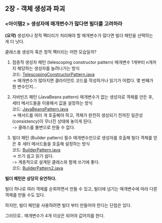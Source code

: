 ## 2장 - 객체 생성과 파괴

### <아이템2 > 생성자에 매개변수가 많다면 빌더를 고려하라

**(요약)** 생성자나 정적 팩터리가 처리해야 할 매개변수가 많다면 빌더 패턴을 선택하는 게 더 낫다.

클래스용 생성자 혹은 정적 팩터리는 어떤 모습일까?

1. 점층적 생성자 패턴 (telescoping constructor pattern)
매개변수 1개부터 n개까지 해당하는 생성자를 늘려나가는 방식<br>
코드: [TelescopingConstructorPattern.java](https://github.com/ziippy/EffectiveJava/blob/master/src/chatper2/item2/TelescopingConstructorPattern.java) <br>
-> 매개변수가 많아지면 클라이언트 코드를 작성하거나 읽기가 어렵다. 몇 번째가 뭔 변수인지...


2. 자바빈즈 패턴 (JavaBeans pattern)
매개변수가 없는 생성자로 객체를 만든 후, 세터 메서드들을 이용해서 값을 설정하는 방식<br>
코드: [JavaBeansPattern.java](https://github.com/ziippy/EffectiveJava/blob/master/src/chatper2/item2/JavaBeansPattern.java) <br>
-> 메서드를 여러 개 호출해야 하고, 객체가 완전히 생성되기 전까진 일관성(consistency)이 무너진 상태에 놓이게 된다.<br>
-> 클래스를 불변으로 만들 수 없다.


3. 빌더 패턴 (Builder pattern)
필수 매개변수만으로 생성자를 호출해 빌더 객체를 얻은 후 세터 메서드들을 호출해 설정하는 방식<br>
코드: [BuilderPattern.java](https://github.com/ziippy/EffectiveJava/blob/master/src/chatper2/item2/BuilderPattern.java) <br>
-> 쓰기 쉽고 읽기 쉽다. <br>
-> 계층적으로 설계된 클래스와 함께 쓰기에 좋다.<br>
코드: [BuilderPattern2.java](https://github.com/ziippy/EffectiveJava/blob/master/src/chatper2/item2/BuilderPattern2.java)

<strong>빌더 패턴은 상당히 유연하다.</strong>

빌더 하나로 여러 객체를 순회하면서 만들 수 있고, 빌더에 넘기는 매개변수에 따라 다른 객체를 만들 수도 있다.

하지만, 빌더 패턴을 사용하려면 빌더 부터 만들어야 한다는 단점은 있다.

그러므로..
매개변수가 4개 이상은 되어야 값어치를 한다.


